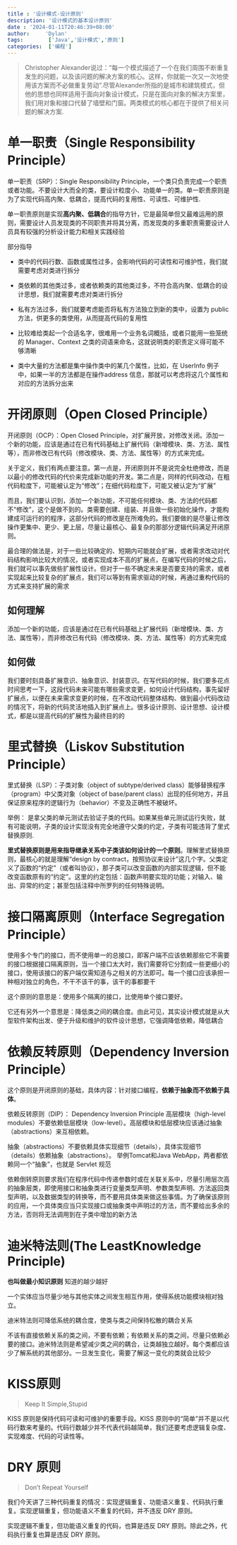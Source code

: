 ```yaml
---
title : '设计模式-设计原则'
description: '设计模式的基本设计原则'
date : '2024-01-11T20:46:39+08:00'
author:     'Dylan'
tags:        ['Java','设计模式','原则']
categories:  ['编程']
---
```

> Christopher Alexander说过：“每一个模式描述了一个在我们周围不断重复发生的问题，以及该问题的解决方案的核心。这样，你就能一次又一次地使用该方案而不必做重复劳动”.尽管Alexander所指的是城市和建筑模式，但他的思想也同样适用于面向对象设计模式，只是在面向对象的解决方案里，我们用对象和接口代替了墙壁和门窗。两类模式的核心都在于提供了相关问题的解决方案.	

<!--more-->

# 单⼀职责（Single Responsibility Principle）

单⼀职责（SRP）：Single Responsibility Principle，⼀个类只负责完成⼀个职责或者功能。不要设计⼤⽽全的类，要设计粒度⼩、功能单⼀的类。单⼀职责原则是为了实现代码⾼内聚、低耦合，提⾼代码的复⽤性、可读性、可维护性.

单一职责原则是实现**高内聚、低耦合**的指导方针，它是最简单但又最难运用的原则，需要设计人员发现类的不同职责并将其分离，而发现类的多重职责需要设计人员具有较强的分析设计能力和相关实践经验

部分指导

- 类中的代码⾏数、函数或属性过多，会影响代码的可读性和可维护性，我们就需要考虑对类进⾏拆分
- 类依赖的其他类过多，或者依赖类的其他类过多，不符合⾼内聚、低耦合的设计思想，我们就需要考虑对类进⾏拆分
- 私有⽅法过多，我们就要考虑能否将私有⽅法独⽴到新的类中，设置为 public ⽅法，供更多的类使⽤，从⽽提⾼代码的复⽤性
- ⽐较难给类起⼀个合适名字，很难⽤⼀个业务名词概括，或者只能⽤⼀些笼统的 Manager、Context 之类的词语来命名，这就说明类的职责定义得可能不够清晰

- 类中⼤量的⽅法都是集中操作类中的某⼏个属性，⽐如，在 UserInfo 例⼦中，如果⼀半的⽅法都是在操作address 信息，那就可以考虑将这⼏个属性和对应的⽅法拆分出来

# 开闭原则（Open Closed Principle）

开闭原则（OCP）：Open Closed Principle，对扩展开放，对修改关闭。添加⼀个新的功能，应该是通过在已有代码基础上扩展代码（新增模块、类、⽅法、属性等），⽽⾮修改已有代码（修改模块、类、⽅法、属性等）的⽅式来完成。

关于定义，我们有两点要注意。第⼀点是，开闭原则并不是说完全杜绝修改，⽽是以最⼩的修改代码的代价来完成新功能的开发。第⼆点是，同样的代码改动，在粗代码粒度下，可能被认定为“修改”；在细代码粒度下，可能⼜被认定为“扩展”

⽽且，我们要认识到，添加⼀个新功能，不可能任何模块、类、⽅法的代码都不“修改”，这个是做不到的。类需要创建、组装、并且做⼀些初始化操作，才能构建成可运⾏的的程序，这部分代码的修改是在所难免的。我们要做的是尽量让修改操作更集中、更少、更上层，尽量让最核⼼、最复杂的那部分逻辑代码满⾜开闭原则。

最合理的做法是，对于⼀些⽐较确定的、短期内可能就会扩展，或者需求改动对代码结构影响⽐较⼤的情况，或者实现成本不⾼的扩展点，在编写代码的时候之后，我们就可以事先做些扩展性设计。但对于⼀些不确定未来是否要⽀持的需求，或者实现起来⽐较复杂的扩展点，我们可以等到有需求驱动的时候，再通过重构代码的⽅式来⽀持扩展的需求

## 如何理解

添加⼀个新的功能，应该是通过在已有代码基础上扩展代码（新增模块、类、⽅法、属性等），⽽⾮修改已有代码（修改模块、类、⽅法、属性等）的⽅式来完成

## 如何做

我们要时刻具备扩展意识、抽象意识、封装意识。在写代码的时候，我们要多花点时间思考⼀下，这段代码未来可能有哪些需求变更，如何设计代码结构，事先留好扩展点，以便在未来需求变更的时候，在不改动代码整体结构、做到最⼩代码改动的情况下，将新的代码灵活地插⼊到扩展点上。很多设计原则、设计思想、设计模式，都是以提⾼代码的扩展性为最终⽬的的

# ⾥式替换（Liskov Substitution Principle）

⾥式替换（LSP）：⼦类对象（object of subtype/derived class）能够替换程序（program）中⽗类对象（object of base/parent class）出现的任何地⽅，并且保证原来程序的逻辑⾏为（behavior）不变及正确性不被破坏。

举例： 是拿⽗类的单元测试去验证⼦类的代码。如果某些单元测试运⾏失败，就有可能说明，⼦类的设计实现没有完全地遵守⽗类的约定，⼦类有可能违背了⾥式替换原则.

**⾥式替换原则是⽤来指导继承关系中⼦类该如何设计的⼀个原则**。理解⾥式替换原则，最核⼼的就是理解“design by contract，按照协议来设计”这⼏个字。⽗类定义了函数的“约定”（或者叫协议），那⼦类可以改变函数的内部实现逻辑，但不能改变函数原有的“约定”。这⾥的约定包括：函数声明要实现的功能；对输⼊、输出、异常的约定；甚⾄包括注释中所罗列的任何特殊说明。

# 接⼝隔离原则（Interface Segregation Principle）

使用多个专门的接口，而不使用单一的总接口，即客户端不应该依赖那些它不需要的接口根据接口隔离原则，当一个接口太大时，我们需要将它分割成一些更细小的接口，使用该接口的客户端仅需知道与之相关的方法即可。每一个接口应该承担一种相对独立的角色，不干不该干的事，该干的事都要干

这个原则的意思是：使用多个隔离的接口，比使用单个接口要好。

它还有另外一个意思是：降低类之间的耦合度。由此可见，其实设计模式就是从大型软件架构出发、便于升级和维护的软件设计思想，它强调降低依赖，降低耦合

# 依赖反转原则（Dependency Inversion Principle）

这个原则是开闭原则的基础，具体内容：针对接口编程，**依赖于抽象而不依赖于具体**。

依赖反转原则（DIP）： Dependency Inversion Principle ⾼层模块（high-level modules）不要依赖低层模块（low-level）。⾼层模块和低层模块应该通过抽象（abstractions）来互相依赖。

抽象（abstractions）不要依赖具体实现细节（details），具体实现细节（details）依赖抽象（abstractions）。  举例Tomcat和Java WebApp，两者都依赖同⼀个“抽象”，也就是 Servlet 规范

依赖倒转原则要求我们在程序代码中传递参数时或在关联关系中，尽量引用层次高的抽象层类，即使用接口和抽象类进行变量类型声明、参数类型声明、方法返回类型声明，以及数据类型的转换等，而不要用具体类来做这些事情。为了确保该原则的应用，一个具体类应当只实现接口或抽象类中声明过的方法，而不要给出多余的方法，否则将无法调用到在子类中增加的新方法



# 迪米特法则(The LeastKnowledge Principle)

**也叫做最小知识原则**  知道的越少越好

一个实体应当尽量少地与其他实体之间发生相互作用，使得系统功能模块相对独立。

迪米特法则可降低系统的耦合度，使类与类之间保持松散的耦合关系

不该有直接依赖关系的类之间，不要有依赖；有依赖关系的类之间，尽量只依赖必要的接⼝。迪⽶特法则是希望减少类之间的耦合，让类越独⽴越好。每个类都应该少了解系统的其他部分。⼀旦发⽣变化，需要了解这⼀变化的类就会⽐较少

# KISS原则

>  Keep It Simple,Stupid

KISS 原则是保持代码可读和可维护的重要⼿段。KISS 原则中的“简单”并不是以代码⾏数来考量的。代码⾏数越少并不代表代码越简单，我们还要考虑逻辑复杂度、实现难度、代码的可读性等。

# DRY 原则

> Don’t Repeat Yourself

我们今天讲了三种代码重复的情况：实现逻辑重复、功能语义重复、代码执⾏重复。实现逻辑重复，但功能语义不重复的代码，并不违反 DRY 原则。

实现逻辑不重复，但功能语义重复的代码，也算是违反 DRY 原则。除此之外，代码执⾏重复也算是违反 DRY 原则。
